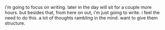 i'm going to focus on writing. later in the day will sit for a couple more hours. but besides that, from here on out, i'm just going to write. i feel the need to do this. a lot of thoughts rambling in the mind. want to give them structure.